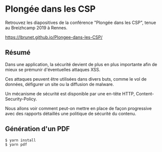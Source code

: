 # Plongée dans les CSP

Retrouvez les diapositives de la conférence "Plongée dans les CSP", tenue au Breizhcamp 2019 à Rennes.

https://lbrunet.github.io/Plongee-dans-les-CSP/

## Résumé
Dans une application, la sécurité devient de plus en plus importante afin de mieux se prémunir d'éventuelles attaques XSS.

Ces attaques peuvent être utilisées dans divers buts, comme le vol de données, défigurer un site ou la diffusion de malware.

Un mécanisme de sécurité est disponible par une en-tête HTTP, Content-Security-Policy.

Nous allons voir comment peut-on mettre en place de façon progressive avec des rapports détaillés une politique de sécurité du contenu.


## Génération d'un PDF

```
$ yarn install
$ yarn pdf
```
